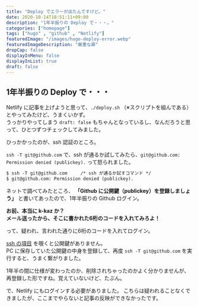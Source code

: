 ```yaml
---
title: "Deploy でエラーが出たんですけど。"
date: 2020-10-14T18:51:11+09:00
description: "1年半振りの Deploy で・・・。"
categories: ["homepage"]
tags: ["hugo" , "github" , "Netlify"]
featuredImage: "/images/hugo-deploy-error.webp"
featuredImageDescription: "厳重な扉"
dropCap: false
displayInMenu: false
displayInList: true
draft: false
---
```

## 1年半振りの Deploy で・・・
Netlify に記事を上げようと思って、`./deploy.sh` （※スクリプトを組んである）とやってみたけど、うまくいかず。  
うっかりやってしまう `draft: false` もちゃんとなっているし、なんだろうと思って、ひとつずつチェックしてみました。

ひっかかったのが、ssh 認証のところ。

`ssh -T git@github.com` で、ssh が通るか試してみたら、`git@github.com: Permission denied (publickey).` って怒られました。

```html
$ ssh -T git@github.com     /* ssh が通るか試すコマンド */
$ git@github.com: Permission denied (publickey).
```


ネットで調べてみたところ、 **「Github に公開鍵（publickey）を登録しましょう」** と書いてあったので、1年半振りの Github ログイン。

**お前、本当に k-kaz か？**  
**メール送ったから、そこに書かれた6桁のコードを入れてみろよ！**

って、疑われ、言われた通りに6桁のコードを入れてログイン。

[ssh の項目](https://github.com/settings/ssh) を覗くと公開鍵がありません。  
PC に保存していた公開鍵の中身を登録して、再度 `ssh -T git@github.com` を実行すると、うまく繋がりました。

1年半の間に仕様が変わったのか、削除されちゃったのかよく分かりませんが、再登録した形ですね。覚えていないけど、たぶん。

で、Netlify にもログインする必要がありました。
こちらは疑われることなくできましたが、ここまでやらないと記事の反映ができなかったです。


